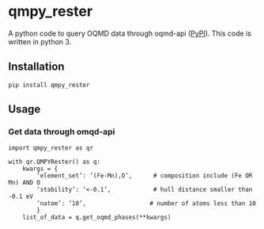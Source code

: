 # qmpy_rester
A python code to query OQMD data through oqmd-api ([PyPI](https://pypi.org/project/qmpy-rester/)). This code is written in python 3.

## Installation
`pip install qmpy_rester`

## Usage
### Get data through omqd-api
```
import qmpy_rester as qr

with qr.QMPYRester() as q:
    kwargs = {
        ‘element_set’: ‘(Fe-Mn),O’,      # composition include (Fe OR Mn) AND O
        ‘stability’: ‘<-0.1’,            # hull distance smaller than -0.1 eV
        ‘natom’: ‘10’,                  # number of atoms less than 10
        }
    list_of_data = q.get_oqmd_phases(**kwargs)
```

